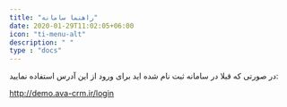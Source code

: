 ```yaml
---
title: "راهنما سامانه"
date: 2020-01-29T11:02:05+06:00
icon: "ti-menu-alt"
description: " "
type : "docs"
---
```



در صورتی که قبلا در سامانه ثبت نام شده اید برای ورود از این آدرس استفاده نمایید:


http://demo.ava-crm.ir/login

  





